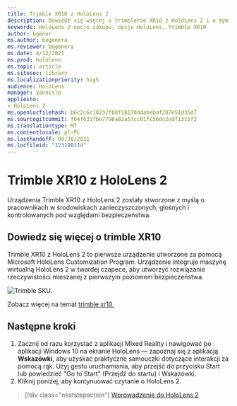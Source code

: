 ```yaml
---
title: Trimble XR10 z HoloLens 2
description: Dowiedz się więcej o trimblerze XR10 z HoloLens 2 i o tym, co należy zrobić po otrzymaniu własnej wersji.
keywords: HoloLens 2 opcje zakupu, opcje HoloLens, Trimble XR10
author: bgener
ms.author: bogenera
ms.reviewer: bogenera
ms.date: 4/12/2021
ms.prod: hololens
ms.topic: article
ms.sitesec: library
ms.localizationpriority: high
audience: HoloLens
manager: yannisle
appliesto:
- HoloLens 2
ms.openlocfilehash: b6c2c6c10232fb8f1817dddabebaf207e51d35d7
ms.sourcegitcommit: f04f631fbe7798a82a57cc01fc56dc2edf13c5f2
ms.translationtype: MT
ms.contentlocale: pl-PL
ms.lasthandoff: 08/30/2021
ms.locfileid: "123190314"
---
```

# <a name="trimble-xr10-with-hololens-2"></a>Trimble XR10 z HoloLens 2

Urządzenia Trimble XR10 z HoloLens 2 zostały stworzone z myślą o pracownikach w środowiskach zanieczyszczonych, głośnych i kontrolowanych pod względami bezpieczeństwa.

## <a name="learn-about-trimble-xr10"></a>Dowiedz się więcej o trimble XR10

Trimble XR10 z HoloLens 2 to pierwsze urządzenie utworzone za pomocą Microsoft HoloLens Customization Program. Urządzenie integruje maszynę wirtualną HoloLens 2 w twardej czapece, aby utworzyć rozwiązanie rzeczywistości mieszanej z pierwszym poziomem bezpieczeństwa.

![Trimble SKU.](./images/trimble-ed.png)

Zobacz więcej na temat [trimble xr10.](https://fieldtech.trimble.com/en/product/trimble-xr10-with-hololens-2)

## <a name="next-steps"></a>Następne kroki

1. Zacznij od razu korzystać z aplikacji Mixed Reality i nawigować po aplikacji Windows 10 na ekranie HoloLens — zapoznaj się z aplikacją **Wskazówki,** aby uzyskać praktyczne samouczki dotyczące interakcji za pomocą rąk. Użyj gestu uruchamiania, aby przejść do przycisku Start lub powiedzieć "Go to Start" (Przejdź do startu) i Wskazówki.
1. Kliknij poniżej, aby kontynuować czytanie o HoloLens 2.

> [!div class="nextstepaction"]
> [Wprowadzenie do HoloLens 2](hololens2-basic-usage.md)